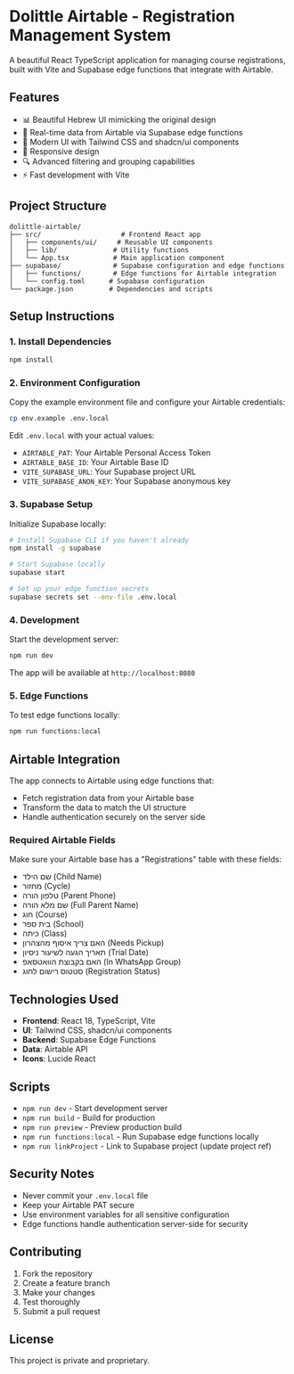 # Dolittle Airtable - Registration Management System

A beautiful React TypeScript application for managing course registrations, built with Vite and Supabase edge functions that integrate with Airtable.

## Features

- 📊 Beautiful Hebrew UI mimicking the original design
- 🔄 Real-time data from Airtable via Supabase edge functions
- 🎨 Modern UI with Tailwind CSS and shadcn/ui components
- 📱 Responsive design
- 🔍 Advanced filtering and grouping capabilities
- ⚡ Fast development with Vite

## Project Structure

```
dolittle-airtable/
├── src/                    # Frontend React app
│   ├── components/ui/     # Reusable UI components
│   ├── lib/              # Utility functions
│   └── App.tsx           # Main application component
├── supabase/             # Supabase configuration and edge functions
│   ├── functions/        # Edge functions for Airtable integration
│   └── config.toml      # Supabase configuration
└── package.json         # Dependencies and scripts
```

## Setup Instructions

### 1. Install Dependencies

```bash
npm install
```

### 2. Environment Configuration

Copy the example environment file and configure your Airtable credentials:

```bash
cp env.example .env.local
```

Edit `.env.local` with your actual values:

- `AIRTABLE_PAT`: Your Airtable Personal Access Token
- `AIRTABLE_BASE_ID`: Your Airtable Base ID
- `VITE_SUPABASE_URL`: Your Supabase project URL
- `VITE_SUPABASE_ANON_KEY`: Your Supabase anonymous key

### 3. Supabase Setup

Initialize Supabase locally:

```bash
# Install Supabase CLI if you haven't already
npm install -g supabase

# Start Supabase locally
supabase start

# Set up your edge function secrets
supabase secrets set --env-file .env.local
```

### 4. Development

Start the development server:

```bash
npm run dev
```

The app will be available at `http://localhost:8080`

### 5. Edge Functions

To test edge functions locally:

```bash
npm run functions:local
```

## Airtable Integration

The app connects to Airtable using edge functions that:

- Fetch registration data from your Airtable base
- Transform the data to match the UI structure
- Handle authentication securely on the server side

### Required Airtable Fields

Make sure your Airtable base has a "Registrations" table with these fields:

- שם הילד (Child Name)
- מחזור (Cycle)
- טלפון הורה (Parent Phone)
- שם מלא הורה (Full Parent Name)
- חוג (Course)
- בית ספר (School)
- כיתה (Class)
- האם צריך איסוף מהצהרון (Needs Pickup)
- תאריך הגעה לשיעור ניסיון (Trial Date)
- האם בקבוצת הוואטסאפ (In WhatsApp Group)
- סטטוס רישום לחוג (Registration Status)

## Technologies Used

- **Frontend**: React 18, TypeScript, Vite
- **UI**: Tailwind CSS, shadcn/ui components
- **Backend**: Supabase Edge Functions
- **Data**: Airtable API
- **Icons**: Lucide React

## Scripts

- `npm run dev` - Start development server
- `npm run build` - Build for production
- `npm run preview` - Preview production build
- `npm run functions:local` - Run Supabase edge functions locally
- `npm run linkProject` - Link to Supabase project (update project ref)

## Security Notes

- Never commit your `.env.local` file
- Keep your Airtable PAT secure
- Use environment variables for all sensitive configuration
- Edge functions handle authentication server-side for security

## Contributing

1. Fork the repository
2. Create a feature branch
3. Make your changes
4. Test thoroughly
5. Submit a pull request

## License

This project is private and proprietary.
